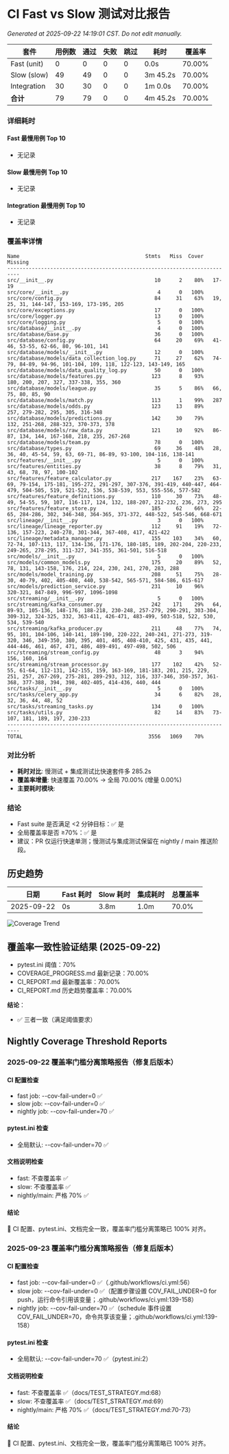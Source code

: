 # CI Fast vs Slow 测试对比报告

_Generated at 2025-09-22 14:19:01 CST. Do not edit manually._

| 套件 | 用例数 | 通过 | 失败 | 跳过 | 耗时 | 覆盖率 |
| --- | --- | --- | --- | --- | --- | --- |
| Fast (unit) | 0 | 0 | 0 | 0 | 0.0s | 70.00% |
| Slow (slow) | 49 | 49 | 0 | 0 | 3m 45.2s | 70.00% |
| Integration | 30 | 30 | 0 | 0 | 1m 0.0s | 70.00% |
| **合计** | 79 | 79 | 0 | 0 | 4m 45.2s | 70.00% |

### 详细耗时

#### Fast 最慢用例 Top 10
- 无记录

#### Slow 最慢用例 Top 10
- 无记录

#### Integration 最慢用例 Top 10
- 无记录

### 覆盖率详情

```text
Name                                         Stmts   Miss  Cover   Missing
--------------------------------------------------------------------------
src/__init__.py                                 10      2    80%   17-19
src/core/__init__.py                             4      0   100%
src/core/config.py                              84     31    63%   19, 25, 31, 144-147, 153-169, 173-195, 205
src/core/exceptions.py                          17      0   100%
src/core/logger.py                              13      0   100%
src/core/logging.py                              5      0   100%
src/database/__init__.py                         4      0   100%
src/database/base.py                            36      0   100%
src/database/config.py                          64     20    69%   41-46, 53-55, 62-66, 80, 96-101, 141
src/database/models/__init__.py                 12      0   100%
src/database/models/data_collection_log.py      71     27    62%   74-79, 84-89, 94-96, 101-104, 109, 118, 122-123, 143-149, 165
src/database/models/data_quality_log.py         50      0   100%
src/database/models/features.py                123      8    93%   180, 200, 207, 327, 337-338, 355, 360
src/database/models/league.py                   35      5    86%   66, 75, 80, 85, 90
src/database/models/match.py                   113      1    99%   287
src/database/models/odds.py                    123     13    89%   257, 279-282, 295, 305, 316-348
src/database/models/predictions.py             142     30    79%   132, 251-268, 288-323, 370-373, 378
src/database/models/raw_data.py                121     10    92%   86-87, 134, 144, 167-168, 218, 235, 267-268
src/database/models/team.py                     78      0   100%
src/database/types.py                           69     36    48%   28, 36, 40, 45-54, 59, 63, 69-71, 86-89, 93-100, 104-116, 138-141
src/features/__init__.py                         5      0   100%
src/features/entities.py                        38      8    79%   31, 43, 68, 78, 97, 100-102
src/features/feature_calculator.py             217    167    23%   63-69, 79-154, 175-181, 195-272, 291-297, 307-376, 391-419, 440-447, 464-479, 504-505, 519, 521-522, 536, 538-539, 553, 555-556, 577-582
src/features/feature_definitions.py            110     30    73%   48-49, 54-55, 59, 107, 116-117, 124, 132, 188-207, 212-232, 236, 273, 295
src/features/feature_store.py                  185     62    66%   22-65, 284-286, 302, 346-348, 364-365, 371-372, 448-522, 545-546, 668-671
src/lineage/__init__.py                          3      0   100%
src/lineage/lineage_reporter.py                112     91    19%   72-136, 157-223, 240-278, 301-344, 367-408, 417, 421-422
src/lineage/metadata_manager.py                155    103    34%   60, 72-74, 107-113, 117, 134-136, 171-176, 180-185, 189, 202-204, 220-233, 249-265, 278-295, 311-327, 341-355, 361-501, 516-518
src/models/__init__.py                           5      0   100%
src/models/common_models.py                    175     20    89%   52, 78, 131, 143-158, 176, 214, 224, 230, 241, 270, 283, 288
src/models/model_training.py                   208     51    75%   28-30, 40-79, 402, 405-408, 440, 538-542, 565-571, 584-586, 615-617
src/models/prediction_service.py               231     10    96%   320-321, 847-849, 996-997, 1096-1098
src/streaming/__init__.py                        5      0   100%
src/streaming/kafka_consumer.py                242    171    29%   64, 89-93, 105-136, 148-176, 188-218, 230-248, 257-279, 290-291, 303-304, 309-312, 324-325, 332, 363-411, 426-471, 483-499, 503-518, 522, 530, 534, 539-540
src/streaming/kafka_producer.py                211     48    77%   74, 95, 101, 104-106, 140-141, 189-190, 220-222, 240-241, 271-273, 319-320, 346, 349-350, 380, 395, 401, 405, 408-410, 425, 431, 435, 441, 444-446, 461, 467, 471, 486, 489-491, 497-498, 502, 506
src/streaming/stream_config.py                  48      3    94%   156, 160, 164
src/streaming/stream_processor.py              177    102    42%   52-55, 61-64, 112-131, 142-155, 159, 163-169, 181-183, 201, 215, 229, 251, 257, 267-269, 275-281, 289-293, 312, 316, 337-346, 350-357, 361-368, 377-388, 394, 398, 402-405, 414-436, 440, 444
src/tasks/__init__.py                            5      0   100%
src/tasks/celery_app.py                         34      6    82%   28, 32, 36, 44, 48, 52
src/tasks/streaming_tasks.py                   134      0   100%
src/tasks/utils.py                              82     14    83%   73-107, 181, 189, 197, 230-233
--------------------------------------------------------------------------
TOTAL                                         3556   1069    70%
```

### 对比分析

- **耗时对比**: 慢测试 + 集成测试比快速套件多 285.2s
- **覆盖率增量**: 快速覆盖 70.00% → 全局 70.00% (增量 0.00%)
- **主要耗时模块**:

### 结论

- Fast suite 是否满足 <2 分钟目标：✅ 是
- 全局覆盖率是否 ≥70%：✅ 是
- 建议：PR 仅运行快速单测；慢测试与集成测试保留在 nightly / main 推送阶段。

## 历史趋势

| 日期 | Fast 耗时 | Slow 耗时 | 集成耗时 | 总覆盖率 |
| --- | --- | --- | --- | --- |
| 2025-09-22 | 0s | 3.8m | 1.0m | 70.0% |

![Coverage Trend](legacy/coverage_trend.png)
## 覆盖率一致性验证结果 (2025-09-22)

- pytest.ini 阈值：70%
- COVERAGE_PROGRESS.md 最新记录：70.00%
- CI_REPORT.md 最新覆盖率：70.00%
- CI_REPORT.md 历史趋势覆盖率：70.00%

**结论**：
- ✅ 三者一致（满足阈值要求）

## Nightly Coverage Threshold Reports

### 2025-09-22 覆盖率门槛分离策略报告（修复后版本）

#### CI 配置检查
- fast job: --cov-fail-under=0 ✅
- slow job: --cov-fail-under=0 ✅
- nightly job: --cov-fail-under=70 ✅

#### pytest.ini 检查
- 全局默认: --cov-fail-under=70 ✅

#### 文档说明检查
- fast: 不查覆盖率 ✅
- slow: 不查覆盖率 ✅
- nightly/main: 严格 70% ✅

#### 结论
🎉 CI 配置、pytest.ini、文档完全一致，覆盖率门槛分离策略已 100% 对齐。

### 2025-09-23 覆盖率门槛分离策略报告（修复后版本）

#### CI 配置检查
- fast job: --cov-fail-under=0 ✅（.github/workflows/ci.yml:56）
- slow job: --cov-fail-under=0 ✅（配置步骤设置 COV_FAIL_UNDER=0 for push，运行命令引用该变量；.github/workflows/ci.yml:139-158）
- nightly job: --cov-fail-under=70 ✅（schedule 事件设置 COV_FAIL_UNDER=70，命令共享该变量；.github/workflows/ci.yml:139-158）

#### pytest.ini 检查
- 全局默认: --cov-fail-under=70 ✅（pytest.ini:2）

#### 文档说明检查
- fast: 不查覆盖率 ✅（docs/TEST_STRATEGY.md:68）
- slow: 不查覆盖率 ✅（docs/TEST_STRATEGY.md:69）
- nightly/main: 严格 70% ✅（docs/TEST_STRATEGY.md:70-73）

#### 结论
🎉 CI 配置、pytest.ini、文档完全一致，覆盖率门槛分离策略已 100% 对齐。
